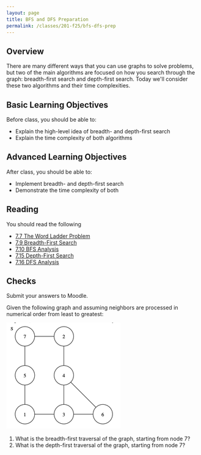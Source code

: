 ```yaml
---
layout: page
title: BFS and DFS Preparation
permalink: /classes/201-f25/bfs-dfs-prep
---
```


## Overview
There are many different ways that you can use graphs to solve problems, but two of the main algorithms are focused on how you search through the graph: breadth-first search and depth-first search. Today we'll consider these two algorithms and their time complexities.

## Basic Learning Objectives
Before class, you should be able to:
* Explain the high-level idea of breadth- and depth-first search
* Explain the time complexity of both algorithms

## Advanced Learning Objectives
After class, you should be able to:
* Implement breadth- and depth-first search
* Demonstrate the time complexity of both

## Reading
You should read the following
* [7.7 The Word Ladder Problem](https://runestone.academy/ns/books/published/pswadsup/graphs_the-word-ladder-problem.html?mode=browsing)
* [7.9 Breadth-First Search](https://runestone.academy/ns/books/published/pswadsup/graphs_implementing-breadth-first-search.html?mode=browsing)
* [7.10 BFS Analysis](https://runestone.academy/ns/books/published/pswadsup/graphs_breadth-first-search-analysis.html?mode=browsing)
* [7.15 Depth-First Search](https://runestone.academy/ns/books/published/pswadsup/graphs_general-depth-first-search.html?mode=browsing)
* [7.16 DFS Analysis](https://runestone.academy/ns/books/published/pswadsup/graphs_depth-first-search-analysis.html?mode=browsing)

## Checks
Submit your answers to Moodle.

Given the following graph and assuming neighbors are processed in numerical order from least to greatest:

![Graph](/classes/201-f25/graph2check.png)

1. What is the breadth-first traversal of the graph, starting from node 7?
2. What is the depth-first traversal of the graph, starting from node 7?

